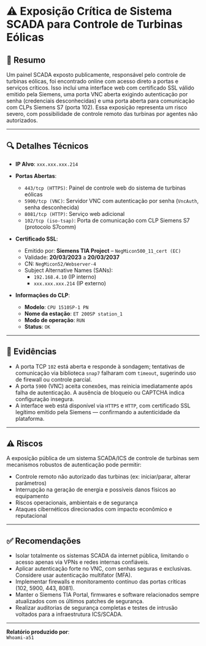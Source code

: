 # ⚠️ Exposição Crítica de Sistema SCADA para Controle de Turbinas Eólicas

## 📌 Resumo

Um painel SCADA exposto publicamente, responsável pelo controle de turbinas eólicas, foi encontrado online com acesso direto a portas e serviços críticos. Isso inclui uma interface web com certificado SSL válido emitido pela Siemens, uma porta VNC aberta exigindo autenticação por senha (credenciais desconhecidas) e uma porta aberta para comunicação com CLPs Siemens S7 (porta 102). Essa exposição representa um risco severo, com possibilidade de controle remoto das turbinas por agentes não autorizados.

---

## 🔍 Detalhes Técnicos

- **IP Alvo**: `xxx.xxx.xxx.214`

- **Portas Abertas**:
  - `443/tcp (HTTPS)`: Painel de controle web do sistema de turbinas eólicas
  - `5900/tcp (VNC)`: Servidor VNC com autenticação por senha (`VncAuth`, senha desconhecida)
  - `8081/tcp (HTTP)`: Serviço web adicional
  - `102/tcp (iso-tsap)`: Porta de comunicação com CLP Siemens S7 (protocolo S7comm)

- **Certificado SSL**:
  - Emitido por: **Siemens TIA Project** – `NegMicon500_11_cert (EC)`
  - Validade: **20/03/2023** a **20/03/2037**
  - CN: `NegMicon52/Webserver-4`
  - Subject Alternative Names (SANs):
    - `192.168.4.10` (IP interno)
    - `xxx.xxx.xxx.214` (IP externo)

- **Informações do CLP**:
  - **Modelo**: `CPU 1510SP-1 PN`
  - **Nome da estação**: `ET 200SP station_1`
  - **Modo de operação**: `RUN`
  - **Status**: `OK`

---

## 🧪 Evidências

- A porta TCP `102` está aberta e responde à sondagem; tentativas de comunicação via biblioteca `snap7` falharam com `timeout`, sugerindo uso de firewall ou controle parcial.
- A porta `5900` (VNC) aceita conexões, mas reinicia imediatamente após falha de autenticação. A ausência de bloqueio ou CAPTCHA indica configuração insegura.
- A interface web está disponível via `HTTPS` e `HTTP`, com certificado SSL legítimo emitido pela Siemens — confirmando a autenticidade da plataforma.

---

## ⚠️ Riscos

A exposição pública de um sistema SCADA/ICS de controle de turbinas sem mecanismos robustos de autenticação pode permitir:

- Controle remoto não autorizado das turbinas (ex: iniciar/parar, alterar parâmetros)
- Interrupção na geração de energia e possíveis danos físicos ao equipamento
- Riscos operacionais, ambientais e de segurança
- Ataques cibernéticos direcionados com impacto econômico e reputacional

---

## ✅ Recomendações

- Isolar totalmente os sistemas SCADA da internet pública, limitando o acesso apenas via VPNs e redes internas confiáveis.
- Aplicar autenticação forte no VNC, com senhas seguras e exclusivas. Considere usar autenticação multifator (MFA).
- Implementar firewalls e monitoramento contínuo das portas críticas (102, 5900, 443, 8081).
- Manter o Siemens TIA Portal, firmwares e software relacionados sempre atualizados com os últimos patches de segurança.
- Realizar auditorias de segurança completas e testes de intrusão voltados para a infraestrutura ICS/SCADA.

---


**Relatório produzido por**:  
`Whoami-a51`

